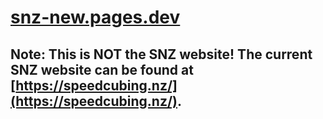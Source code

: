# [snz-new.pages.dev](https://snz-new.pages.dev)

## Note: This is NOT the SNZ website! The current SNZ website can be found at [https://speedcubing.nz/](https://speedcubing.nz/).
